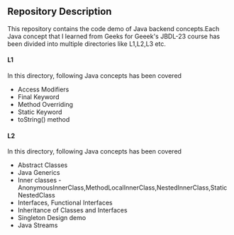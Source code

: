 
## Repository Description

This repository contains the code demo of Java backend concepts.Each Java concept that I learned from Geeks for Geeek's JBDL-23 course has been divided into multiple directories like L1,L2,L3 etc.

#### L1
In this directory, following Java concepts has been covered
- Access Modifiers
- Final Keyword
- Method Overriding
- Static Keyword
- toString() method

#### L2
In this directory, following Java concepts has been covered
- Abstract Classes
- Java Generics
- Inner classes - AnonymousInnerClass,MethodLocalInnerClass,NestedInnerClass,StaticNestedClass
- Interfaces, Functional Interfaces
- Inheritance of Classes and Interfaces
- Singleton Design demo
- Java Streams
